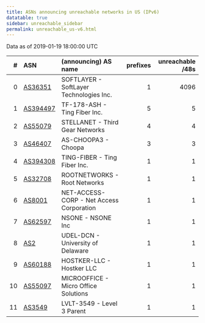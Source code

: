 ```yaml
---
title: ASNs announcing unreachable networks in US (IPv6)
datatable: true
sidebar: unreachable_sidebar
permalink: unreachable_us-v6.html
---
```


Data as of 2019-01-19 18:00:00 UTC


<div class="datatable-begin"></div>

|   # | ASN                                      | (announcing) AS name                     |   prefixes |   unreachable /48s |
|----:|:-----------------------------------------|:-----------------------------------------|-----------:|-------------------:|
|   0 | [AS36351](unreachable_AS36351-v6.html)   | SOFTLAYER - SoftLayer Technologies Inc.  |          1 |               4096 |
|   1 | [AS394497](unreachable_AS394497-v6.html) | TF-178-ASH - Ting Fiber Inc.             |          5 |                  5 |
|   2 | [AS55079](unreachable_AS55079-v6.html)   | STELLANET - Third Gear Networks          |          4 |                  4 |
|   3 | [AS46407](unreachable_AS46407-v6.html)   | AS-CHOOPA3 - Choopa                      |          3 |                  3 |
|   4 | [AS394308](unreachable_AS394308-v6.html) | TING-FIBER - Ting Fiber Inc.             |          1 |                  1 |
|   5 | [AS32708](unreachable_AS32708-v6.html)   | ROOTNETWORKS - Root Networks             |          1 |                  1 |
|   6 | [AS8001](unreachable_AS8001-v6.html)     | NET-ACCESS-CORP - Net Access Corporation |          1 |                  1 |
|   7 | [AS62597](unreachable_AS62597-v6.html)   | NSONE - NSONE Inc                        |          1 |                  1 |
|   8 | [AS2](unreachable_AS2-v6.html)           | UDEL-DCN - University of Delaware        |          1 |                  1 |
|   9 | [AS60188](unreachable_AS60188-v6.html)   | HOSTKER-LLC - Hostker LLC                |          1 |                  1 |
|  10 | [AS55097](unreachable_AS55097-v6.html)   | MICROOFFICE - Micro Office Solutions     |          1 |                  1 |
|  11 | [AS3549](unreachable_AS3549-v6.html)     | LVLT-3549 - Level 3 Parent               |          1 |                  1 |

<div class="datatable-end"></div>